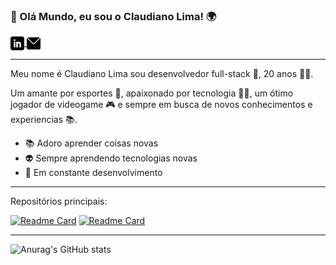 ### 👋 Olá Mundo, eu sou o Claudiano Lima! 🌍
<p align="left">
<a target="_blank" href="https://www.linkedin.com/in/claudianopl/">
  <img align="center" alt="LinkdeIN" width="22px" src=".github/linkedin.svg" />
</a>
<a target="_blank" href="mailto:claudianoplima@hotmail.com">
  <img align="center" alt="Email" width="22px" src=".github/o-email.svg" />
</a>
</p>

---

Meu nome é Claudiano Lima sou desenvolvedor full-stack 💚, 20 anos 👶🏻.

Um amante por esportes 🏐, apaixonado por tecnologia 👩‍💻, um ótimo jogador de videogame 🎮 e sempre em busca de novos conhecimentos e experiencias 📚.

- 📚 Adoro aprender coisas novas
- 👽 Sempre aprendendo tecnologias novas
- 🚀 Em constante desenvolvimento

---
Repositórios principais:

[![Readme Card](https://github-readme-stats.vercel.app/api/pin/?username=claudianopl&repo=Organize-Pessoal)](https://github.com/claudianopl/Organize-Pessoal)
[![Readme Card](https://github-readme-stats.vercel.app/api/pin/?username=claudianopl&repo=Gobarber-GoStack)](https://github.com/claudianopl/Gobarber-GoStack)

---
![Anurag's GitHub stats](https://github-readme-stats.vercel.app/api?username=claudianopl&show_icons=true&theme=radical)

